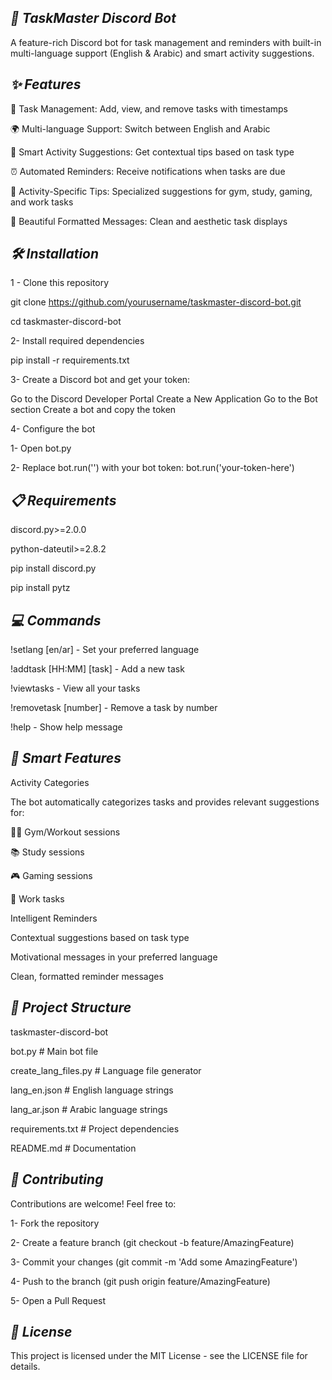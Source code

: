 *🤖 TaskMaster Discord Bot*
-
A feature-rich Discord bot for task management and reminders with built-in multi-language support (English & Arabic) and smart activity suggestions.

*✨ Features*
-
📅 Task Management: Add, view, and remove tasks with timestamps

🌍 Multi-language Support: Switch between English and Arabic

🎯 Smart Activity Suggestions: Get contextual tips based on task type

⏰ Automated Reminders: Receive notifications when tasks are due

💪 Activity-Specific Tips: Specialized suggestions for gym, study, gaming, and work tasks

🎨 Beautiful Formatted Messages: Clean and aesthetic task displays

*🛠️ Installation*
-
1 - Clone this repository

git clone https://github.com/yourusername/taskmaster-discord-bot.git

cd taskmaster-discord-bot

2- Install required dependencies

pip install -r requirements.txt

3- Create a Discord bot and get your token:

Go to the Discord Developer Portal
Create a New Application
Go to the Bot section
Create a bot and copy the token

4- Configure the bot

1- Open bot.py

2- Replace bot.run('') with your bot token: bot.run('your-token-here')

*📋 Requirements*
-
discord.py>=2.0.0

python-dateutil>=2.8.2

pip install discord.py

pip install pytz

*💻 Commands*
-
!setlang [en/ar] - Set your preferred language

!addtask [HH:MM] [task] - Add a new task

!viewtasks - View all your tasks

!removetask [number] - Remove a task by number

!help - Show help message

*🌟 Smart Features*
-
Activity Categories

The bot automatically categorizes tasks and provides relevant suggestions for:

🏋️‍♂️ Gym/Workout sessions

📚 Study sessions

🎮 Gaming sessions

💼 Work tasks

Intelligent Reminders

Contextual suggestions based on task type

Motivational messages in your preferred language

Clean, formatted reminder messages

*📁 Project Structure*
-
taskmaster-discord-bot

bot.py                  # Main bot file

create_lang_files.py   # Language file generator

lang_en.json          # English language strings

lang_ar.json          # Arabic language strings

requirements.txt      # Project dependencies
 
README.md            # Documentation

*🤝 Contributing*
-
Contributions are welcome! Feel free to:

1- Fork the repository

2- Create a feature branch (git checkout -b feature/AmazingFeature)

3- Commit your changes (git commit -m 'Add some AmazingFeature')

4- Push to the branch (git push origin feature/AmazingFeature)

5- Open a Pull Request

*📝 License*
-
This project is licensed under the MIT License - see the LICENSE file for details.












